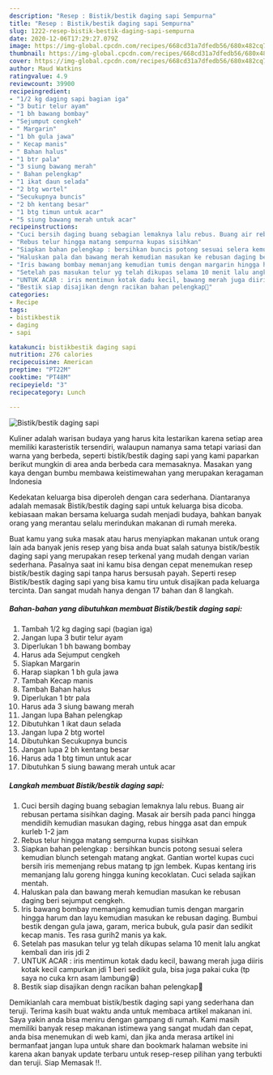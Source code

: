 ```yaml
---
description: "Resep : Bistik/bestik daging sapi Sempurna"
title: "Resep : Bistik/bestik daging sapi Sempurna"
slug: 1222-resep-bistik-bestik-daging-sapi-sempurna
date: 2020-12-06T17:29:27.079Z
image: https://img-global.cpcdn.com/recipes/668cd31a7dfedb56/680x482cq70/bistikbestik-daging-sapi-foto-resep-utama.jpg
thumbnail: https://img-global.cpcdn.com/recipes/668cd31a7dfedb56/680x482cq70/bistikbestik-daging-sapi-foto-resep-utama.jpg
cover: https://img-global.cpcdn.com/recipes/668cd31a7dfedb56/680x482cq70/bistikbestik-daging-sapi-foto-resep-utama.jpg
author: Maud Watkins
ratingvalue: 4.9
reviewcount: 39900
recipeingredient:
- "1/2 kg daging sapi bagian iga"
- "3 butir telur ayam"
- "1 bh bawang bombay"
- "Sejumput cengkeh"
- " Margarin"
- "1 bh gula jawa"
- " Kecap manis"
- " Bahan halus"
- "1 btr pala"
- "3 siung bawang merah"
- " Bahan pelengkap"
- "1 ikat daun selada"
- "2 btg wortel"
- "Secukupnya buncis"
- "2 bh kentang besar"
- "1 btg timun untuk acar"
- "5 siung bawang merah untuk acar"
recipeinstructions:
- "Cuci bersih daging buang sebagian lemaknya lalu rebus. Buang air rebusan pertama sisihkan daging. Masak air bersih pada panci hingga mendidih kemudian masukan daging, rebus hingga asat dan empuk kurleb 1-2 jam"
- "Rebus telur hingga matang sempurna kupas sisihkan"
- "Siapkan bahan pelengkap : bersihkan buncis potong sesuai selera kemudian blunch setengah matang angkat. Gantian wortel kupas cuci bersih iris memenjang rebus matang tp jgn lembek. Kupas kentang iris memanjang lalu goreng hingga kuning kecoklatan. Cuci selada sajikan mentah."
- "Haluskan pala dan bawang merah kemudian masukan ke rebusan daging beri sejumput cengkeh."
- "Iris bawang bombay memanjang kemudian tumis dengan margarin hingga harum dan layu kemudian masukan ke rebusan daging. Bumbui bestik dengan gula jawa, garam, merica bubuk, gula pasir dan sedikit kecap manis. Tes rasa gurih2 manis ya kak."
- "Setelah pas masukan telur yg telah dikupas selama 10 menit lalu angkat kembali dan iris jdi 2"
- "UNTUK ACAR : iris mentimun kotak dadu kecil, bawang merah juga diiris kotak kecil campurkan jdi 1 beri sedikit gula, bisa juga pakai cuka (tp saya no cuka krn asam lambung😁)"
- "Bestik siap disajikan dengn racikan bahan pelengkap💪"
categories:
- Recipe
tags:
- bistikbestik
- daging
- sapi

katakunci: bistikbestik daging sapi 
nutrition: 276 calories
recipecuisine: American
preptime: "PT22M"
cooktime: "PT48M"
recipeyield: "3"
recipecategory: Lunch

---
```



![Bistik/bestik daging sapi](https://img-global.cpcdn.com/recipes/668cd31a7dfedb56/680x482cq70/bistikbestik-daging-sapi-foto-resep-utama.jpg)

Kuliner adalah warisan budaya yang harus kita lestarikan karena setiap area memiliki karasteristik tersendiri, walaupun namanya sama tetapi variasi dan warna yang berbeda, seperti bistik/bestik daging sapi yang kami paparkan berikut mungkin di area anda berbeda cara memasaknya. Masakan yang kaya dengan bumbu membawa keistimewahan yang merupakan keragaman Indonesia

Kedekatan keluarga bisa diperoleh dengan cara sederhana. Diantaranya adalah memasak Bistik/bestik daging sapi untuk keluarga bisa dicoba. kebiasaan makan bersama keluarga sudah menjadi budaya, bahkan banyak orang yang merantau selalu merindukan makanan di rumah mereka.



Buat kamu yang suka masak atau harus menyiapkan makanan untuk orang lain ada banyak jenis resep yang bisa anda buat salah satunya bistik/bestik daging sapi yang merupakan resep terkenal yang mudah dengan varian sederhana. Pasalnya saat ini kamu bisa dengan cepat menemukan resep bistik/bestik daging sapi tanpa harus bersusah payah.
Seperti resep Bistik/bestik daging sapi yang bisa kamu tiru untuk disajikan pada keluarga tercinta. Dan sangat mudah hanya dengan 17 bahan dan 8 langkah.


<!--inarticleads1-->

##### Bahan-bahan yang dibutuhkan membuat Bistik/bestik daging sapi:

1. Tambah 1/2 kg daging sapi (bagian iga)
1. Jangan lupa 3 butir telur ayam
1. Diperlukan 1 bh bawang bombay
1. Harus ada Sejumput cengkeh
1. Siapkan  Margarin
1. Harap siapkan 1 bh gula jawa
1. Tambah  Kecap manis
1. Tambah  Bahan halus
1. Diperlukan 1 btr pala
1. Harus ada 3 siung bawang merah
1. Jangan lupa  Bahan pelengkap
1. Dibutuhkan 1 ikat daun selada
1. Jangan lupa 2 btg wortel
1. Dibutuhkan Secukupnya buncis
1. Jangan lupa 2 bh kentang besar
1. Harus ada 1 btg timun untuk acar
1. Dibutuhkan 5 siung bawang merah untuk acar




<!--inarticleads2-->

##### Langkah membuat  Bistik/bestik daging sapi:

1. Cuci bersih daging buang sebagian lemaknya lalu rebus. Buang air rebusan pertama sisihkan daging. Masak air bersih pada panci hingga mendidih kemudian masukan daging, rebus hingga asat dan empuk kurleb 1-2 jam
1. Rebus telur hingga matang sempurna kupas sisihkan
1. Siapkan bahan pelengkap : bersihkan buncis potong sesuai selera kemudian blunch setengah matang angkat. Gantian wortel kupas cuci bersih iris memenjang rebus matang tp jgn lembek. Kupas kentang iris memanjang lalu goreng hingga kuning kecoklatan. Cuci selada sajikan mentah.
1. Haluskan pala dan bawang merah kemudian masukan ke rebusan daging beri sejumput cengkeh.
1. Iris bawang bombay memanjang kemudian tumis dengan margarin hingga harum dan layu kemudian masukan ke rebusan daging. Bumbui bestik dengan gula jawa, garam, merica bubuk, gula pasir dan sedikit kecap manis. Tes rasa gurih2 manis ya kak.
1. Setelah pas masukan telur yg telah dikupas selama 10 menit lalu angkat kembali dan iris jdi 2
1. UNTUK ACAR : iris mentimun kotak dadu kecil, bawang merah juga diiris kotak kecil campurkan jdi 1 beri sedikit gula, bisa juga pakai cuka (tp saya no cuka krn asam lambung😁)
1. Bestik siap disajikan dengn racikan bahan pelengkap💪




Demikianlah cara membuat bistik/bestik daging sapi yang sederhana dan teruji. Terima kasih buat waktu anda untuk membaca artikel makanan ini. Saya yakin anda bisa meniru dengan gampang di rumah. Kami masih memiliki banyak resep makanan istimewa yang sangat mudah dan cepat, anda bisa menemukan di web kami, dan jika anda merasa artikel ini bermanfaat jangan lupa untuk share dan bookmark halaman website ini karena akan banyak update terbaru untuk resep-resep pilihan yang terbukti dan teruji. Siap Memasak !!. 
